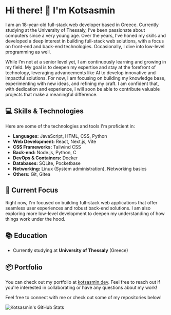 # Hi there! 👋 I'm Kotsasmin

I am an 18-year-old full-stack web developer based in Greece. Currently studying at the University of Thessaly, I’ve been passionate about computers since a very young age. Over the years, I've honed my skills and developed a deep interest in building full-stack web solutions, with a focus on front-end and back-end technologies. Occasionally, I dive into low-level programming as well.

While I’m not at a senior level yet, I am continuously learning and growing in my field. My goal is to deepen my expertise and stay at the forefront of technology, leveraging advancements like AI to develop innovative and impactful solutions. For now, I am focusing on building my knowledge base, experimenting with new ideas, and refining my craft. I am confident that, with dedication and experience, I will soon be able to contribute valuable projects that make a meaningful difference.

## 💻 Skills & Technologies

Here are some of the technologies and tools I'm proficient in:

- **Languages:** JavaScript, HTML, CSS, Python
- **Web Development:** React, Next.js, Vite
- **CSS Frameworks:** Tailwind CSS
- **Back-end:** Node.js, Python, C
- **DevOps & Containers:** Docker
- **Databases:** SQLite, Pocketbase
- **Networking:** Linux (System administration), Networking basics
- **Others:** Git, Gitea

## 🌱 Current Focus

Right now, I'm focused on building full-stack web applications that offer seamless user experiences and robust back-end solutions. I am also exploring more low-level development to deepen my understanding of how things work under the hood.

## 📚 Education

- Currently studying at **University of Thessaly** (Greece)

## 📦 Portfolio

You can check out my portfolio at [kotsasmin.dev](https://kotsasmin.dev). Feel free to reach out if you're interested in collaborating or have any questions about my work!


Feel free to connect with me or check out some of my repositories below!

<!-- GitHub stats -->
![Kotsasmin's GitHub Stats](https://github-readme-stats.vercel.app/api?username=kotsasmin&show_icons=true&hide_title=true&count_private=true&hide=prs)
